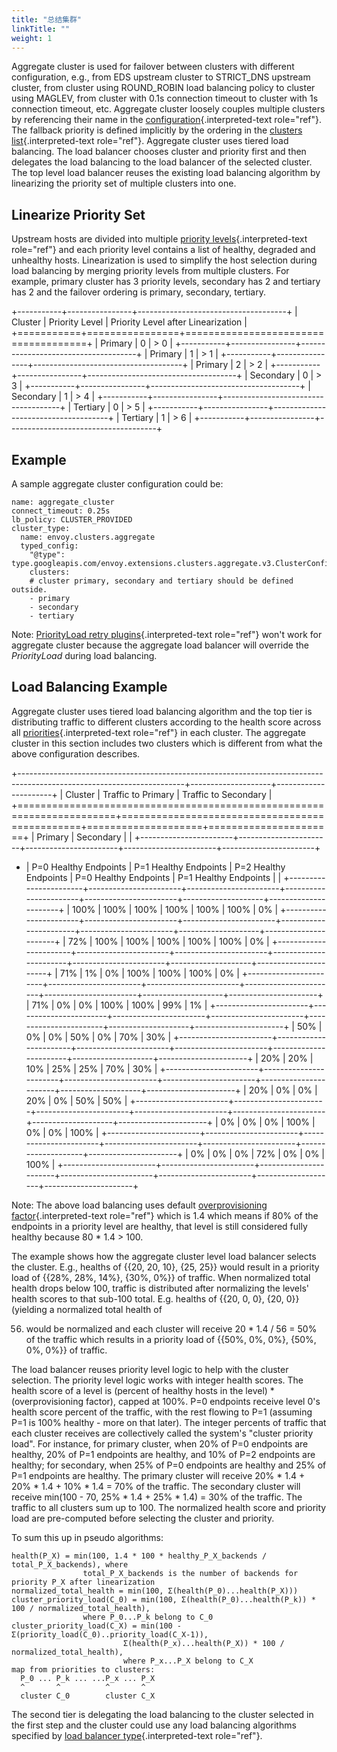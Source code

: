 ```yaml
---
title: "总结集群"
linkTitle: ""
weight: 1
---
```


Aggregate cluster is used for failover between clusters with different
configuration, e.g., from EDS upstream cluster to STRICT_DNS upstream
cluster, from cluster using ROUND_ROBIN load balancing policy to
cluster using MAGLEV, from cluster with 0.1s connection timeout to
cluster with 1s connection timeout, etc. Aggregate cluster loosely
couples multiple clusters by referencing their name in the
[configuration](envoy_v3_api_msg_extensions.clusters.aggregate.v3.ClusterConfig){.interpreted-text
role="ref"}. The fallback priority is defined implicitly by the ordering
in the
[clusters list](envoy_v3_api_field_extensions.clusters.aggregate.v3.ClusterConfig.clusters){.interpreted-text
role="ref"}. Aggregate cluster uses tiered load balancing. The load
balancer chooses cluster and priority first and then delegates the load
balancing to the load balancer of the selected cluster. The top level
load balancer reuses the existing load balancing algorithm by
linearizing the priority set of multiple clusters into one.

## Linearize Priority Set

Upstream hosts are divided into multiple
[priority levels](arch_overview_load_balancing_priority_levels){.interpreted-text
role="ref"} and each priority level contains a list of healthy, degraded
and unhealthy hosts. Linearization is used to simplify the host
selection during load balancing by merging priority levels from multiple
clusters. For example, primary cluster has 3 priority levels, secondary
has 2 and tertiary has 2 and the failover ordering is primary,
secondary, tertiary.

+-----------+----------------+-------------------------------------+
| Cluster | Priority Level | Priority Level after Linearization |
+===========+================+=====================================+
| Primary | 0 | > 0 |
+-----------+----------------+-------------------------------------+
| Primary | 1 | > 1 |
+-----------+----------------+-------------------------------------+
| Primary | 2 | > 2 |
+-----------+----------------+-------------------------------------+
| Secondary | 0 | > 3 |
+-----------+----------------+-------------------------------------+
| Secondary | 1 | > 4 |
+-----------+----------------+-------------------------------------+
| Tertiary | 0 | > 5 |
+-----------+----------------+-------------------------------------+
| Tertiary | 1 | > 6 |
+-----------+----------------+-------------------------------------+

## Example

A sample aggregate cluster configuration could be:

```{.yaml}
name: aggregate_cluster
connect_timeout: 0.25s
lb_policy: CLUSTER_PROVIDED
cluster_type:
  name: envoy.clusters.aggregate
  typed_config:
    "@type": type.googleapis.com/envoy.extensions.clusters.aggregate.v3.ClusterConfig
    clusters:
    # cluster primary, secondary and tertiary should be defined outside.
    - primary
    - secondary
    - tertiary
```

Note:
[PriorityLoad retry plugins](envoy_v3_api_field_config.route.v3.RetryPolicy.retry_priority){.interpreted-text
role="ref"} won\'t work for aggregate cluster because the aggregate load
balancer will override the _PriorityLoad_ during load balancing.

## Load Balancing Example

Aggregate cluster uses tiered load balancing algorithm and the top tier
is distributing traffic to different clusters according to the health
score across all
[priorities](arch_overview_load_balancing_priority_levels){.interpreted-text
role="ref"} in each cluster. The aggregate cluster in this section
includes two clusters which is different from what the above
configuration describes.

+\-\-\-\-\-\-\-\-\-\-\-\-\-\-\-\-\-\-\-\-\-\-\-\-\-\-\-\-\-\-\-\-\-\-\-\-\-\-\-\-\-\-\-\-\-\-\-\-\-\-\-\-\-\-\-\-\-\-\-\-\-\-\-\-\-\-\-\-\-\-\-\-\-\-\-\-\-\-\-\-\-\-\-\-\-\-\-\-\-\-\-\-\-\-\-\-\-\-\-\-\-\-\-\-\-\-\-\-\-\-\-\-\-\-\-\-\-\--+\-\-\-\-\-\-\-\-\-\-\-\-\-\-\-\-\-\-\--+\-\-\-\-\-\-\-\-\-\-\-\-\-\-\-\-\-\-\-\-\--+
\| Cluster \| Traffic to Primary \| Traffic to Secondary \|
+=======================================================================+===============================================+====================+======================+
\| Primary \| Secondary \| \|
+\-\-\-\-\-\-\-\-\-\-\-\-\-\-\-\-\-\-\-\-\-\--+\-\-\-\-\-\-\-\-\-\-\-\-\-\-\-\-\-\-\-\-\-\--+\-\-\-\-\-\-\-\-\-\-\-\-\-\-\-\-\-\-\-\-\-\--+\-\-\-\-\-\-\-\-\-\-\-\-\-\-\-\-\-\-\-\-\-\--+\-\-\-\-\-\-\-\-\-\-\-\-\-\-\-\-\-\-\-\-\-\--+

- \| P=0 Healthy Endpoints \| P=1 Healthy Endpoints \| P=2 Healthy
  Endpoints \| P=0 Healthy Endpoints \| P=1 Healthy Endpoints \| \|
  +\-\-\-\-\-\-\-\-\-\-\-\-\-\-\-\-\-\-\-\-\-\--+\-\-\-\-\-\-\-\-\-\-\-\-\-\-\-\-\-\-\-\-\-\--+\-\-\-\-\-\-\-\-\-\-\-\-\-\-\-\-\-\-\-\-\-\--+\-\-\-\-\-\-\-\-\-\-\-\-\-\-\-\-\-\-\-\-\-\--+\-\-\-\-\-\-\-\-\-\-\-\-\-\-\-\-\-\-\-\-\-\--+\-\-\-\-\-\-\-\-\-\-\-\-\-\-\-\-\-\-\--+\-\-\-\-\-\-\-\-\-\-\-\-\-\-\-\-\-\-\-\-\--+
  \| 100% \| 100% \| 100% \| 100% \| 100% \| 100% \| 0% \|
  +\-\-\-\-\-\-\-\-\-\-\-\-\-\-\-\-\-\-\-\-\-\--+\-\-\-\-\-\-\-\-\-\-\-\-\-\-\-\-\-\-\-\-\-\--+\-\-\-\-\-\-\-\-\-\-\-\-\-\-\-\-\-\-\-\-\-\--+\-\-\-\-\-\-\-\-\-\-\-\-\-\-\-\-\-\-\-\-\-\--+\-\-\-\-\-\-\-\-\-\-\-\-\-\-\-\-\-\-\-\-\-\--+\-\-\-\-\-\-\-\-\-\-\-\-\-\-\-\-\-\-\--+\-\-\-\-\-\-\-\-\-\-\-\-\-\-\-\-\-\-\-\-\--+
  \| 72% \| 100% \| 100% \| 100% \| 100% \| 100% \| 0% \|
  +\-\-\-\-\-\-\-\-\-\-\-\-\-\-\-\-\-\-\-\-\-\--+\-\-\-\-\-\-\-\-\-\-\-\-\-\-\-\-\-\-\-\-\-\--+\-\-\-\-\-\-\-\-\-\-\-\-\-\-\-\-\-\-\-\-\-\--+\-\-\-\-\-\-\-\-\-\-\-\-\-\-\-\-\-\-\-\-\-\--+\-\-\-\-\-\-\-\-\-\-\-\-\-\-\-\-\-\-\-\-\-\--+\-\-\-\-\-\-\-\-\-\-\-\-\-\-\-\-\-\-\--+\-\-\-\-\-\-\-\-\-\-\-\-\-\-\-\-\-\-\-\-\--+
  \| 71% \| 1% \| 0% \| 100% \| 100% \| 100% \| 0% \|
  +\-\-\-\-\-\-\-\-\-\-\-\-\-\-\-\-\-\-\-\-\-\--+\-\-\-\-\-\-\-\-\-\-\-\-\-\-\-\-\-\-\-\-\-\--+\-\-\-\-\-\-\-\-\-\-\-\-\-\-\-\-\-\-\-\-\-\--+\-\-\-\-\-\-\-\-\-\-\-\-\-\-\-\-\-\-\-\-\-\--+\-\-\-\-\-\-\-\-\-\-\-\-\-\-\-\-\-\-\-\-\-\--+\-\-\-\-\-\-\-\-\-\-\-\-\-\-\-\-\-\-\--+\-\-\-\-\-\-\-\-\-\-\-\-\-\-\-\-\-\-\-\-\--+
  \| 71% \| 0% \| 0% \| 100% \| 100% \| 99% \| 1% \|
  +\-\-\-\-\-\-\-\-\-\-\-\-\-\-\-\-\-\-\-\-\-\--+\-\-\-\-\-\-\-\-\-\-\-\-\-\-\-\-\-\-\-\-\-\--+\-\-\-\-\-\-\-\-\-\-\-\-\-\-\-\-\-\-\-\-\-\--+\-\-\-\-\-\-\-\-\-\-\-\-\-\-\-\-\-\-\-\-\-\--+\-\-\-\-\-\-\-\-\-\-\-\-\-\-\-\-\-\-\-\-\-\--+\-\-\-\-\-\-\-\-\-\-\-\-\-\-\-\-\-\-\--+\-\-\-\-\-\-\-\-\-\-\-\-\-\-\-\-\-\-\-\-\--+
  \| 50% \| 0% \| 0% \| 50% \| 0% \| 70% \| 30% \|
  +\-\-\-\-\-\-\-\-\-\-\-\-\-\-\-\-\-\-\-\-\-\--+\-\-\-\-\-\-\-\-\-\-\-\-\-\-\-\-\-\-\-\-\-\--+\-\-\-\-\-\-\-\-\-\-\-\-\-\-\-\-\-\-\-\-\-\--+\-\-\-\-\-\-\-\-\-\-\-\-\-\-\-\-\-\-\-\-\-\--+\-\-\-\-\-\-\-\-\-\-\-\-\-\-\-\-\-\-\-\-\-\--+\-\-\-\-\-\-\-\-\-\-\-\-\-\-\-\-\-\-\--+\-\-\-\-\-\-\-\-\-\-\-\-\-\-\-\-\-\-\-\-\--+
  \| 20% \| 20% \| 10% \| 25% \| 25% \| 70% \| 30% \|
  +\-\-\-\-\-\-\-\-\-\-\-\-\-\-\-\-\-\-\-\-\-\--+\-\-\-\-\-\-\-\-\-\-\-\-\-\-\-\-\-\-\-\-\-\--+\-\-\-\-\-\-\-\-\-\-\-\-\-\-\-\-\-\-\-\-\-\--+\-\-\-\-\-\-\-\-\-\-\-\-\-\-\-\-\-\-\-\-\-\--+\-\-\-\-\-\-\-\-\-\-\-\-\-\-\-\-\-\-\-\-\-\--+\-\-\-\-\-\-\-\-\-\-\-\-\-\-\-\-\-\-\--+\-\-\-\-\-\-\-\-\-\-\-\-\-\-\-\-\-\-\-\-\--+
  \| 20% \| 0% \| 0% \| 20% \| 0% \| 50% \| 50% \|
  +\-\-\-\-\-\-\-\-\-\-\-\-\-\-\-\-\-\-\-\-\-\--+\-\-\-\-\-\-\-\-\-\-\-\-\-\-\-\-\-\-\-\-\-\--+\-\-\-\-\-\-\-\-\-\-\-\-\-\-\-\-\-\-\-\-\-\--+\-\-\-\-\-\-\-\-\-\-\-\-\-\-\-\-\-\-\-\-\-\--+\-\-\-\-\-\-\-\-\-\-\-\-\-\-\-\-\-\-\-\-\-\--+\-\-\-\-\-\-\-\-\-\-\-\-\-\-\-\-\-\-\--+\-\-\-\-\-\-\-\-\-\-\-\-\-\-\-\-\-\-\-\-\--+
  \| 0% \| 0% \| 0% \| 100% \| 0% \| 0% \| 100% \|
  +\-\-\-\-\-\-\-\-\-\-\-\-\-\-\-\-\-\-\-\-\-\--+\-\-\-\-\-\-\-\-\-\-\-\-\-\-\-\-\-\-\-\-\-\--+\-\-\-\-\-\-\-\-\-\-\-\-\-\-\-\-\-\-\-\-\-\--+\-\-\-\-\-\-\-\-\-\-\-\-\-\-\-\-\-\-\-\-\-\--+\-\-\-\-\-\-\-\-\-\-\-\-\-\-\-\-\-\-\-\-\-\--+\-\-\-\-\-\-\-\-\-\-\-\-\-\-\-\-\-\-\--+\-\-\-\-\-\-\-\-\-\-\-\-\-\-\-\-\-\-\-\-\--+
  \| 0% \| 0% \| 0% \| 72% \| 0% \| 0% \| 100% \|
  +\-\-\-\-\-\-\-\-\-\-\-\-\-\-\-\-\-\-\-\-\-\--+\-\-\-\-\-\-\-\-\-\-\-\-\-\-\-\-\-\-\-\-\-\--+\-\-\-\-\-\-\-\-\-\-\-\-\-\-\-\-\-\-\-\-\-\--+\-\-\-\-\-\-\-\-\-\-\-\-\-\-\-\-\-\-\-\-\-\--+\-\-\-\-\-\-\-\-\-\-\-\-\-\-\-\-\-\-\-\-\-\--+\-\-\-\-\-\-\-\-\-\-\-\-\-\-\-\-\-\-\--+\-\-\-\-\-\-\-\-\-\-\-\-\-\-\-\-\-\-\-\-\--+

Note: The above load balancing uses default
[overprovisioning factor](arch_overview_load_balancing_overprovisioning_factor){.interpreted-text
role="ref"} which is 1.4 which means if 80% of the endpoints in a
priority level are healthy, that level is still considered fully healthy
because 80 \* 1.4 \> 100.

The example shows how the aggregate cluster level load balancer selects
the cluster. E.g., healths of {{20, 20, 10}, {25, 25}} would result in a
priority load of {{28%, 28%, 14%}, {30%, 0%}} of traffic. When
normalized total health drops below 100, traffic is distributed after
normalizing the levels\' health scores to that sub-100 total. E.g.
healths of {{20, 0, 0}, {20, 0}} (yielding a normalized total health of

56. would be normalized and each cluster will receive 20 \* 1.4 / 56 =
    50% of the traffic which results in a priority load of {{50%, 0%, 0%},
    {50%, 0%, 0%}} of traffic.

The load balancer reuses priority level logic to help with the cluster
selection. The priority level logic works with integer health scores.
The health score of a level is (percent of healthy hosts in the level) \* (overprovisioning factor), capped at 100%. P=0 endpoints receive
level 0\'s health score percent of the traffic, with the rest flowing to
P=1 (assuming P=1 is 100% healthy - more on that later). The integer
percents of traffic that each cluster receives are collectively called
the system\'s \"cluster priority load\". For instance, for primary
cluster, when 20% of P=0 endpoints are healthy, 20% of P=1 endpoints are
healthy, and 10% of P=2 endpoints are healthy; for secondary, when 25%
of P=0 endpoints are healthy and 25% of P=1 endpoints are healthy. The
primary cluster will receive 20% \* 1.4 + 20% \* 1.4 + 10% \* 1.4 = 70%
of the traffic. The secondary cluster will receive min(100 - 70, 25% \*
1.4 + 25% \* 1.4) = 30% of the traffic. The traffic to all clusters sum
up to 100. The normalized health score and priority load are
pre-computed before selecting the cluster and priority.

To sum this up in pseudo algorithms:

    health(P_X) = min(100, 1.4 * 100 * healthy_P_X_backends / total_P_X_backends), where
                    total_P_X_backends is the number of backends for priority P_X after linearization
    normalized_total_health = min(100, Σ(health(P_0)...health(P_X)))
    cluster_priority_load(C_0) = min(100, Σ(health(P_0)...health(P_k)) * 100 / normalized_total_health),
                    where P_0...P_k belong to C_0
    cluster_priority_load(C_X) = min(100 - Σ(priority_load(C_0)..priority_load(C_X-1)),
                             Σ(health(P_x)...health(P_X)) * 100 / normalized_total_health),
                             where P_x...P_X belong to C_X
    map from priorities to clusters:
      P_0 ... P_k ... ...P_x ... P_X
      ^       ^          ^       ^
      cluster C_0        cluster C_X

The second tier is delegating the load balancing to the cluster selected
in the first step and the cluster could use any load balancing
algorithms specified by
[load balancer type](arch_overview_load_balancing_types){.interpreted-text
role="ref"}.
